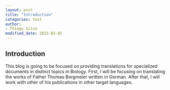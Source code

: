```yaml
---
layout: post
title: "Introduction"
categories: test
author:
- Thiago Silva
modified_date: 2025-03-05
---
```


## Introduction

This blog is going to be focused on providing translations for specialized documents in distinct topics in Biology. 
First, I will be focusing on translating the works of Father Thomas Borgmeier written in German. After that, I will work with other of his publications in other target languages.
